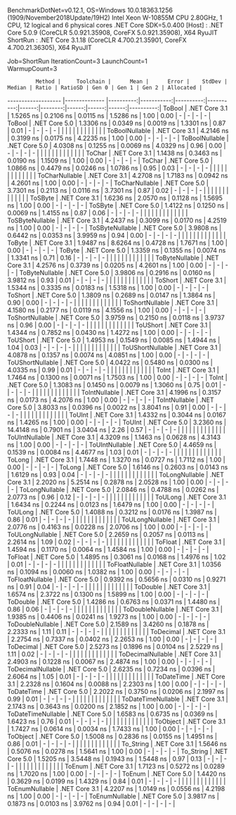 
BenchmarkDotNet=v0.12.1, OS=Windows 10.0.18363.1256 (1909/November2018Update/19H2)
Intel Xeon W-10855M CPU 2.80GHz, 1 CPU, 12 logical and 6 physical cores
.NET Core SDK=5.0.400
  [Host]   : .NET Core 5.0.9 (CoreCLR 5.0.921.35908, CoreFX 5.0.921.35908), X64 RyuJIT
  ShortRun : .NET Core 3.1.18 (CoreCLR 4.700.21.35901, CoreFX 4.700.21.36305), X64 RyuJIT

Job=ShortRun  IterationCount=3  LaunchCount=1  
WarmupCount=3  

             Method |     Toolchain |      Mean |      Error |    StdDev |    Median | Ratio | RatioSD | Gen 0 | Gen 1 | Gen 2 | Allocated |
------------------- |-------------- |----------:|-----------:|----------:|----------:|------:|--------:|------:|------:|------:|----------:|
             ToBool | .NET Core 3.1 | 1.5265 ns |  0.2106 ns | 0.0115 ns | 1.5286 ns |  1.00 |    0.00 |     - |     - |     - |         - |
             ToBool | .NET Core 5.0 | 1.3306 ns |  0.0349 ns | 0.0019 ns | 1.3301 ns |  0.87 |    0.01 |     - |     - |     - |         - |
                    |               |           |            |           |           |       |         |       |       |       |           |
     ToBoolNullable | .NET Core 3.1 | 4.2146 ns |  0.3199 ns | 0.0175 ns | 4.2235 ns |  1.00 |    0.00 |     - |     - |     - |         - |
     ToBoolNullable | .NET Core 5.0 | 4.0308 ns |  0.1255 ns | 0.0069 ns | 4.0329 ns |  0.96 |    0.00 |     - |     - |     - |         - |
                    |               |           |            |           |           |       |         |       |       |       |           |
             ToChar | .NET Core 3.1 | 1.1438 ns |  0.3463 ns | 0.0190 ns | 1.1509 ns |  1.00 |    0.00 |     - |     - |     - |         - |
             ToChar | .NET Core 5.0 | 1.0866 ns |  0.4479 ns | 0.0246 ns | 1.0786 ns |  0.95 |    0.03 |     - |     - |     - |         - |
                    |               |           |            |           |           |       |         |       |       |       |           |
     ToCharNullable | .NET Core 3.1 | 4.2708 ns |  1.7183 ns | 0.0942 ns | 4.2601 ns |  1.00 |    0.00 |     - |     - |     - |         - |
     ToCharNullable | .NET Core 5.0 | 3.7301 ns |  0.2113 ns | 0.0116 ns | 3.7301 ns |  0.87 |    0.02 |     - |     - |     - |         - |
                    |               |           |            |           |           |       |         |       |       |       |           |
            ToSByte | .NET Core 3.1 | 1.6236 ns |  2.0570 ns | 0.1128 ns | 1.5695 ns |  1.00 |    0.00 |     - |     - |     - |         - |
            ToSByte | .NET Core 5.0 | 1.4122 ns |  0.1250 ns | 0.0069 ns | 1.4155 ns |  0.87 |    0.06 |     - |     - |     - |         - |
                    |               |           |            |           |           |       |         |       |       |       |           |
    ToSByteNullable | .NET Core 3.1 | 4.2437 ns |  0.3099 ns | 0.0170 ns | 4.2519 ns |  1.00 |    0.00 |     - |     - |     - |         - |
    ToSByteNullable | .NET Core 5.0 | 3.9808 ns |  0.6442 ns | 0.0353 ns | 3.9959 ns |  0.94 |    0.00 |     - |     - |     - |         - |
                    |               |           |            |           |           |       |         |       |       |       |           |
             ToByte | .NET Core 3.1 | 1.9487 ns |  8.6264 ns | 0.4728 ns | 1.7671 ns |  1.00 |    0.00 |     - |     - |     - |         - |
             ToByte | .NET Core 5.0 | 1.3359 ns |  0.1355 ns | 0.0074 ns | 1.3341 ns |  0.71 |    0.16 |     - |     - |     - |         - |
                    |               |           |            |           |           |       |         |       |       |       |           |
     ToByteNullable | .NET Core 3.1 | 4.2576 ns |  0.3739 ns | 0.0205 ns | 4.2601 ns |  1.00 |    0.00 |     - |     - |     - |         - |
     ToByteNullable | .NET Core 5.0 | 3.9806 ns |  0.2916 ns | 0.0160 ns | 3.9812 ns |  0.93 |    0.01 |     - |     - |     - |         - |
                    |               |           |            |           |           |       |         |       |       |       |           |
            ToShort | .NET Core 3.1 | 1.5344 ns |  0.3335 ns | 0.0183 ns | 1.5318 ns |  1.00 |    0.00 |     - |     - |     - |         - |
            ToShort | .NET Core 5.0 | 1.3809 ns |  0.2689 ns | 0.0147 ns | 1.3864 ns |  0.90 |    0.00 |     - |     - |     - |         - |
                    |               |           |            |           |           |       |         |       |       |       |           |
    ToShortNullable | .NET Core 3.1 | 4.1580 ns |  0.2177 ns | 0.0119 ns | 4.1556 ns |  1.00 |    0.00 |     - |     - |     - |         - |
    ToShortNullable | .NET Core 5.0 | 3.9759 ns |  0.2150 ns | 0.0118 ns | 3.9737 ns |  0.96 |    0.00 |     - |     - |     - |         - |
                    |               |           |            |           |           |       |         |       |       |       |           |
           ToUShort | .NET Core 3.1 | 1.4344 ns |  0.7852 ns | 0.0430 ns | 1.4272 ns |  1.00 |    0.00 |     - |     - |     - |         - |
           ToUShort | .NET Core 5.0 | 1.4953 ns |  0.1549 ns | 0.0085 ns | 1.4944 ns |  1.04 |    0.03 |     - |     - |     - |         - |
                    |               |           |            |           |           |       |         |       |       |       |           |
   ToUShortNullable | .NET Core 3.1 | 4.0878 ns |  0.1357 ns | 0.0074 ns | 4.0851 ns |  1.00 |    0.00 |     - |     - |     - |         - |
   ToUShortNullable | .NET Core 5.0 | 4.0422 ns |  0.5480 ns | 0.0300 ns | 4.0335 ns |  0.99 |    0.01 |     - |     - |     - |         - |
                    |               |           |            |           |           |       |         |       |       |       |           |
              ToInt | .NET Core 3.1 | 1.7464 ns |  0.1300 ns | 0.0071 ns | 1.7503 ns |  1.00 |    0.00 |     - |     - |     - |         - |
              ToInt | .NET Core 5.0 | 1.3083 ns |  0.1450 ns | 0.0079 ns | 1.3060 ns |  0.75 |    0.01 |     - |     - |     - |         - |
                    |               |           |            |           |           |       |         |       |       |       |           |
      ToIntNullable | .NET Core 3.1 | 4.1996 ns |  0.3157 ns | 0.0173 ns | 4.2076 ns |  1.00 |    0.00 |     - |     - |     - |         - |
      ToIntNullable | .NET Core 5.0 | 3.8033 ns |  0.0396 ns | 0.0022 ns | 3.8041 ns |  0.91 |    0.00 |     - |     - |     - |         - |
                    |               |           |            |           |           |       |         |       |       |       |           |
             ToUInt | .NET Core 3.1 | 1.4332 ns |  0.3044 ns | 0.0167 ns | 1.4265 ns |  1.00 |    0.00 |     - |     - |     - |         - |
             ToUInt | .NET Core 5.0 | 3.2360 ns | 14.4148 ns | 0.7901 ns | 3.0404 ns |  2.26 |    0.57 |     - |     - |     - |         - |
                    |               |           |            |           |           |       |         |       |       |       |           |
     ToUIntNullable | .NET Core 3.1 | 4.3209 ns |  1.1463 ns | 0.0628 ns | 4.3143 ns |  1.00 |    0.00 |     - |     - |     - |         - |
     ToUIntNullable | .NET Core 5.0 | 4.4659 ns |  0.1539 ns | 0.0084 ns | 4.4677 ns |  1.03 |    0.01 |     - |     - |     - |         - |
                    |               |           |            |           |           |       |         |       |       |       |           |
             ToLong | .NET Core 3.1 | 1.7448 ns |  1.3270 ns | 0.0727 ns | 1.7112 ns |  1.00 |    0.00 |     - |     - |     - |         - |
             ToLong | .NET Core 5.0 | 1.6146 ns |  0.2603 ns | 0.0143 ns | 1.6129 ns |  0.93 |    0.04 |     - |     - |     - |         - |
                    |               |           |            |           |           |       |         |       |       |       |           |
     ToLongNullable | .NET Core 3.1 | 2.2020 ns |  5.2514 ns | 0.2878 ns | 2.0528 ns |  1.00 |    0.00 |     - |     - |     - |         - |
     ToLongNullable | .NET Core 5.0 | 2.0846 ns |  0.4788 ns | 0.0262 ns | 2.0773 ns |  0.96 |    0.12 |     - |     - |     - |         - |
                    |               |           |            |           |           |       |         |       |       |       |           |
            ToULong | .NET Core 3.1 | 1.6434 ns |  0.2244 ns | 0.0123 ns | 1.6479 ns |  1.00 |    0.00 |     - |     - |     - |         - |
            ToULong | .NET Core 5.0 | 1.4088 ns |  0.3212 ns | 0.0176 ns | 1.3987 ns |  0.86 |    0.01 |     - |     - |     - |         - |
                    |               |           |            |           |           |       |         |       |       |       |           |
    ToULongNullable | .NET Core 3.1 | 2.0776 ns |  0.4163 ns | 0.0228 ns | 2.0706 ns |  1.00 |    0.00 |     - |     - |     - |         - |
    ToULongNullable | .NET Core 5.0 | 2.2659 ns |  0.2057 ns | 0.0113 ns | 2.2614 ns |  1.09 |    0.02 |     - |     - |     - |         - |
                    |               |           |            |           |           |       |         |       |       |       |           |
            ToFloat | .NET Core 3.1 | 1.4594 ns |  0.1170 ns | 0.0064 ns | 1.4584 ns |  1.00 |    0.00 |     - |     - |     - |         - |
            ToFloat | .NET Core 5.0 | 1.4895 ns |  0.3061 ns | 0.0168 ns | 1.4976 ns |  1.02 |    0.01 |     - |     - |     - |         - |
                    |               |           |            |           |           |       |         |       |       |       |           |
    ToFloatNullable | .NET Core 3.1 | 1.0356 ns |  0.1094 ns | 0.0060 ns | 1.0382 ns |  1.00 |    0.00 |     - |     - |     - |         - |
    ToFloatNullable | .NET Core 5.0 | 0.9392 ns |  0.5656 ns | 0.0310 ns | 0.9271 ns |  0.91 |    0.04 |     - |     - |     - |         - |
                    |               |           |            |           |           |       |         |       |       |       |           |
           ToDouble | .NET Core 3.1 | 1.6574 ns |  2.3722 ns | 0.1300 ns | 1.5899 ns |  1.00 |    0.00 |     - |     - |     - |         - |
           ToDouble | .NET Core 5.0 | 1.4286 ns |  0.6763 ns | 0.0371 ns | 1.4480 ns |  0.86 |    0.06 |     - |     - |     - |         - |
                    |               |           |            |           |           |       |         |       |       |       |           |
   ToDoubleNullable | .NET Core 3.1 | 1.9385 ns |  0.4406 ns | 0.0241 ns | 1.9273 ns |  1.00 |    0.00 |     - |     - |     - |         - |
   ToDoubleNullable | .NET Core 5.0 | 2.1589 ns |  3.4260 ns | 0.1878 ns | 2.2333 ns |  1.11 |    0.11 |     - |     - |     - |         - |
                    |               |           |            |           |           |       |         |       |       |       |           |
          ToDecimal | .NET Core 3.1 | 2.2754 ns |  0.7337 ns | 0.0402 ns | 2.2653 ns |  1.00 |    0.00 |     - |     - |     - |         - |
          ToDecimal | .NET Core 5.0 | 2.5273 ns |  0.1896 ns | 0.0104 ns | 2.5229 ns |  1.11 |    0.02 |     - |     - |     - |         - |
                    |               |           |            |           |           |       |         |       |       |       |           |
  ToDecimalNullable | .NET Core 3.1 | 2.4903 ns |  0.1228 ns | 0.0067 ns | 2.4874 ns |  1.00 |    0.00 |     - |     - |     - |         - |
  ToDecimalNullable | .NET Core 5.0 | 2.6235 ns |  0.7234 ns | 0.0396 ns | 2.6064 ns |  1.05 |    0.01 |     - |     - |     - |         - |
                    |               |           |            |           |           |       |         |       |       |       |           |
         ToDateTime | .NET Core 3.1 | 2.2328 ns |  0.1604 ns | 0.0088 ns | 2.2303 ns |  1.00 |    0.00 |     - |     - |     - |         - |
         ToDateTime | .NET Core 5.0 | 2.2022 ns |  0.3750 ns | 0.0206 ns | 2.1997 ns |  0.99 |    0.01 |     - |     - |     - |         - |
                    |               |           |            |           |           |       |         |       |       |       |           |
 ToDateTimeNullable | .NET Core 3.1 | 2.1743 ns |  0.3643 ns | 0.0200 ns | 2.1852 ns |  1.00 |    0.00 |     - |     - |     - |         - |
 ToDateTimeNullable | .NET Core 5.0 | 1.6583 ns |  0.6735 ns | 0.0369 ns | 1.6423 ns |  0.76 |    0.01 |     - |     - |     - |         - |
                    |               |           |            |           |           |       |         |       |       |       |           |
           ToObject | .NET Core 3.1 | 1.7427 ns |  0.0614 ns | 0.0034 ns | 1.7433 ns |  1.00 |    0.00 |     - |     - |     - |         - |
           ToObject | .NET Core 5.0 | 1.5008 ns |  0.2836 ns | 0.0155 ns | 1.4951 ns |  0.86 |    0.01 |     - |     - |     - |         - |
                    |               |           |            |           |           |       |         |       |       |       |           |
          To_String | .NET Core 3.1 | 1.5646 ns |  0.5076 ns | 0.0278 ns | 1.5641 ns |  1.00 |    0.00 |     - |     - |     - |         - |
          To_String | .NET Core 5.0 | 1.5205 ns |  3.5448 ns | 0.1943 ns | 1.5448 ns |  0.97 |    0.13 |     - |     - |     - |         - |
                    |               |           |            |           |           |       |         |       |       |       |           |
             ToEnum | .NET Core 3.1 | 1.7123 ns |  0.5272 ns | 0.0289 ns | 1.7020 ns |  1.00 |    0.00 |     - |     - |     - |         - |
             ToEnum | .NET Core 5.0 | 1.4420 ns |  0.3629 ns | 0.0199 ns | 1.4329 ns |  0.84 |    0.01 |     - |     - |     - |         - |
                    |               |           |            |           |           |       |         |       |       |       |           |
     ToEnumNullable | .NET Core 3.1 | 4.2207 ns |  1.0149 ns | 0.0556 ns | 4.2198 ns |  1.00 |    0.00 |     - |     - |     - |         - |
     ToEnumNullable | .NET Core 5.0 | 3.9817 ns |  0.1873 ns | 0.0103 ns | 3.9762 ns |  0.94 |    0.01 |     - |     - |     - |         - |
